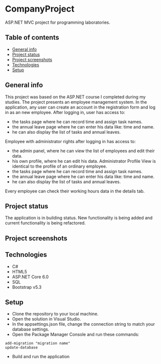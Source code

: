 # CompanyProject
ASP.NET MVC project for programming laboratories.
## Table of contents
* [General info](#general-info)
* [Project status](#project-status)
* [Project screenshots](#project-screenshots)
* [Technologies](#technologies)
* [Setup](#setup)

## General info
This project was based on the ASP.NET course I completed during my studies. The project presents an employee management system. In the application, any user can create an account in the registration form and log in as an new employee. After logging in, user has access to: 
- the tasks page where he can record time and assign task names. 
- the annual leave page where he can enter his data like: time and name.
- he can also display the list of tasks and annual leaves.

Employee with administrator rights  after logging  in  has  access  to:
-  the  admin  panel, where  he can  view  the  list  of  employees  and  edit  their  data.  
- his own  profile, where  he can  edit  his data. Administrator  Profile  View  is  identical  to  the  profile  of  an  ordinary  employee.
- the tasks page where he can record time and assign task names. 
- the annual leave page where he can enter his data like: time and name.
- he can also display the list of tasks and annual leaves.

Every  employee  can  check  their  working  hours  data  in  the  details  tab.

## Project status
The application is in building status. New functionality is being added and current functionality is being refactored.


## Project screenshots

## Technologies
- C# 
- HTML5
- ASP.NET Core 6.0
- SQL
- Bootstrap v5.3

## Setup
- Clone the repository to your local machine.
- Open the solution in Visual Studio.
- In the appsettings.json file, change the connection string to match your database settings.
- Open the Package Manager Console and   run these commands:
```
add-migration "migration name"
update-database
```
- Build and run the application
